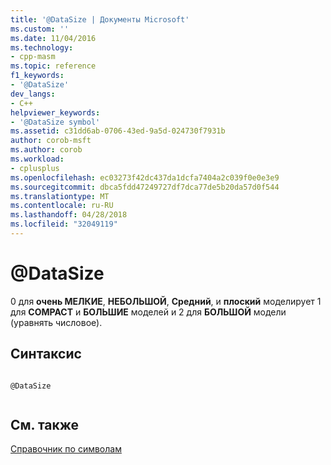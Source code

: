 ```yaml
---
title: '@DataSize | Документы Microsoft'
ms.custom: ''
ms.date: 11/04/2016
ms.technology:
- cpp-masm
ms.topic: reference
f1_keywords:
- '@DataSize'
dev_langs:
- C++
helpviewer_keywords:
- '@DataSize symbol'
ms.assetid: c31dd6ab-0706-43ed-9a5d-024730f7931b
author: corob-msft
ms.author: corob
ms.workload:
- cplusplus
ms.openlocfilehash: ec03273f42dc437da1dcfa7404a2c039f0e0e3e9
ms.sourcegitcommit: dbca5fdd47249727df7dca77de5b20da57d0f544
ms.translationtype: MT
ms.contentlocale: ru-RU
ms.lasthandoff: 04/28/2018
ms.locfileid: "32049119"
---
```

# <a name="datasize"></a>@DataSize
0 для **очень МЕЛКИЕ**, **НЕБОЛЬШОЙ**, **Средний**, и **плоский** моделирует 1 для **COMPACT** и  **БОЛЬШИЕ** моделей и 2 для **БОЛЬШОЙ** модели (уравнять числовое).  
  
## <a name="syntax"></a>Синтаксис  
  
```  
  
@DataSize  
  
```  
  
## <a name="see-also"></a>См. также  
 [Справочник по символам](../../assembler/masm/symbols-reference.md)
